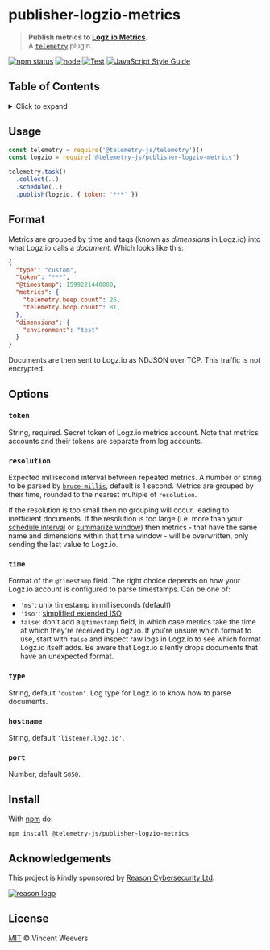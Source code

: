 # publisher-logzio-metrics

> **Publish metrics to [Logz.io Metrics](https://docs.logz.io/user-guide/infrastructure-monitoring/custom-metrics).**  
> A [`telemetry`](https://github.com/telemetry-js/telemetry) plugin.

[![npm status](http://img.shields.io/npm/v/@telemetry-js/publisher-logzio-metrics.svg)](https://www.npmjs.org/package/@telemetry-js/publisher-logzio-metrics)
[![node](https://img.shields.io/node/v/@telemetry-js/publisher-logzio-metrics.svg)](https://www.npmjs.org/package/@telemetry-js/publisher-logzio-metrics)
[![Test](https://github.com/telemetry-js/publisher-logzio-metrics/workflows/Test/badge.svg?branch=main)](https://github.com/telemetry-js/publisher-logzio-metrics/actions)
[![JavaScript Style Guide](https://img.shields.io/badge/code_style-standard-brightgreen.svg)](https://standardjs.com)

## Table of Contents

<details><summary>Click to expand</summary>

- [Usage](#usage)
- [Format](#format)
- [Options](#options)
  - [`token`](#token)
  - [`resolution`](#resolution)
  - [`time`](#time)
  - [`type`](#type)
  - [`hostname`](#hostname)
  - [`port`](#port)
- [Install](#install)
- [Acknowledgements](#acknowledgements)
- [License](#license)

</details>

## Usage

```js
const telemetry = require('@telemetry-js/telemetry')()
const logzio = require('@telemetry-js/publisher-logzio-metrics')

telemetry.task()
  .collect(..)
  .schedule(..)
  .publish(logzio, { token: '***' })
```

## Format

Metrics are grouped by time and tags (known as _dimensions_ in Logz.io) into what Logz.io calls a _document_. Which looks like this:

```json
{
  "type": "custom",
  "token": "***",
  "@timestamp": 1599221440000,
  "metrics": {
    "telemetry.beep.count": 26,
    "telemetry.boop.count": 81,
  },
  "dimensions": {
    "environment": "test"
  }
}
```

Documents are then sent to Logz.io as NDJSON over TCP. This traffic is not encrypted.

## Options

### `token`

String, required. Secret token of Logz.io metrics account. Note that metrics accounts and their tokens are separate from log accounts.

### `resolution`

Expected millisecond interval between repeated metrics. A number or string to be parsed by [`bruce-millis`](https://github.com/vweevers/bruce-millis), default is 1 second. Metrics are grouped by their time, rounded to the nearest multiple of `resolution`.

If the resolution is too small then no grouping will occur, leading to inefficient documents. If the resolution is too large (i.e. more than your [schedule interval](https://github.com/telemetry-js/schedule-simple) or [summarize window](https://github.com/telemetry-js/processor-summarize)) then metrics - that have the same name and dimensions within that time window - will be overwritten, only sending the last value to Logz.io.

### `time`

Format of the `@timestamp` field. The right choice depends on how your Logz.io account is configured to parse timestamps. Can be one of:

- `'ms'`: unix timestamp in milliseconds (default)
- `'iso'`: [simplified extended ISO](https://developer.mozilla.org/en-US/docs/Web/JavaScript/Reference/Global_Objects/Date/toISOString)
- `false`: don't add a `@timestamp` field, in which case metrics take the time at which they're received by Logz.io. If you're unsure which format to use, start with `false` and inspect raw logs in Logz.io to see which format Logz.io itself adds. Be aware that Logz.io silently drops documents that have an unexpected format.

### `type`

String, default `'custom'`. Log type for Logz.io to know how to parse documents.

### `hostname`

String, default `'listener.logz.io'`.

### `port`

Number, default `5050`.

## Install

With [npm](https://npmjs.org) do:

```
npm install @telemetry-js/publisher-logzio-metrics
```

## Acknowledgements

This project is kindly sponsored by [Reason Cybersecurity Ltd](https://reasonsecurity.com).

[![reason logo](https://cdn.reasonsecurity.com/github-assets/reason_signature_logo.png)](https://reasonsecurity.com)

## License

[MIT](LICENSE) © Vincent Weevers
